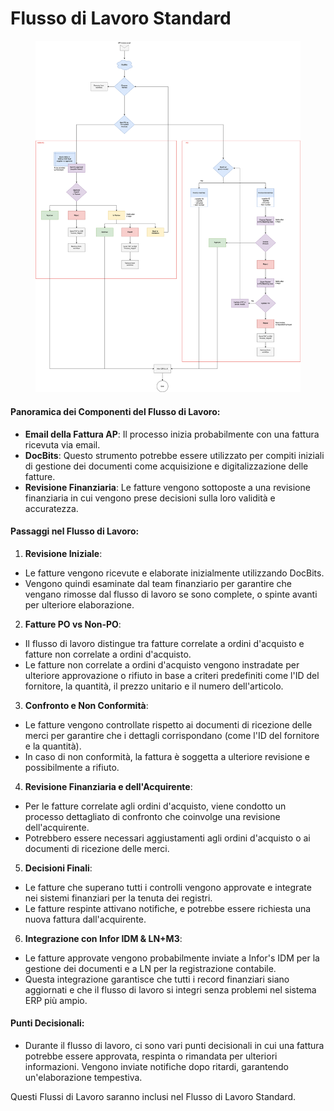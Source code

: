 # Flusso di Lavoro Standard

<figure><img src="../../../.gitbook/assets/DocBits-APWorkflow-Gronbach.drawio (1).svg" alt=""><figcaption></figcaption></figure>

#### Panoramica dei Componenti del Flusso di Lavoro:

* **Email della Fattura AP**: Il processo inizia probabilmente con una fattura ricevuta via email.
* **DocBits**: Questo strumento potrebbe essere utilizzato per compiti iniziali di gestione dei documenti come acquisizione e digitalizzazione delle fatture.
* **Revisione Finanziaria**: Le fatture vengono sottoposte a una revisione finanziaria in cui vengono prese decisioni sulla loro validità e accuratezza.

#### Passaggi nel Flusso di Lavoro:

1. **Revisione Iniziale**:
* Le fatture vengono ricevute e elaborate inizialmente utilizzando DocBits.
* Vengono quindi esaminate dal team finanziario per garantire che vengano rimosse dal flusso di lavoro se sono complete, o spinte avanti per ulteriore elaborazione.
2. **Fatture PO vs Non-PO**:
* Il flusso di lavoro distingue tra fatture correlate a ordini d'acquisto e fatture non correlate a ordini d'acquisto.
* Le fatture non correlate a ordini d'acquisto vengono instradate per ulteriore approvazione o rifiuto in base a criteri predefiniti come l'ID del fornitore, la quantità, il prezzo unitario e il numero dell'articolo.
3. **Confronto e Non Conformità**:
* Le fatture vengono controllate rispetto ai documenti di ricezione delle merci per garantire che i dettagli corrispondano (come l'ID del fornitore e la quantità).
* In caso di non conformità, la fattura è soggetta a ulteriore revisione e possibilmente a rifiuto.
4. **Revisione Finanziaria e dell'Acquirente**:
* Per le fatture correlate agli ordini d'acquisto, viene condotto un processo dettagliato di confronto che coinvolge una revisione dell'acquirente.
* Potrebbero essere necessari aggiustamenti agli ordini d'acquisto o ai documenti di ricezione delle merci.
5. **Decisioni Finali**:
* Le fatture che superano tutti i controlli vengono approvate e integrate nei sistemi finanziari per la tenuta dei registri.
* Le fatture respinte attivano notifiche, e potrebbe essere richiesta una nuova fattura dall'acquirente.
6. **Integrazione con Infor IDM & LN+M3**:
* Le fatture approvate vengono probabilmente inviate a Infor's IDM per la gestione dei documenti e a LN per la registrazione contabile.
* Questa integrazione garantisce che tutti i record finanziari siano aggiornati e che il flusso di lavoro si integri senza problemi nel sistema ERP più ampio.

#### Punti Decisionali:

* Durante il flusso di lavoro, ci sono vari punti decisionali in cui una fattura potrebbe essere approvata, respinta o rimandata per ulteriori informazioni. Vengono inviate notifiche dopo ritardi, garantendo un'elaborazione tempestiva.

Questi Flussi di Lavoro saranno inclusi nel Flusso di Lavoro Standard.
